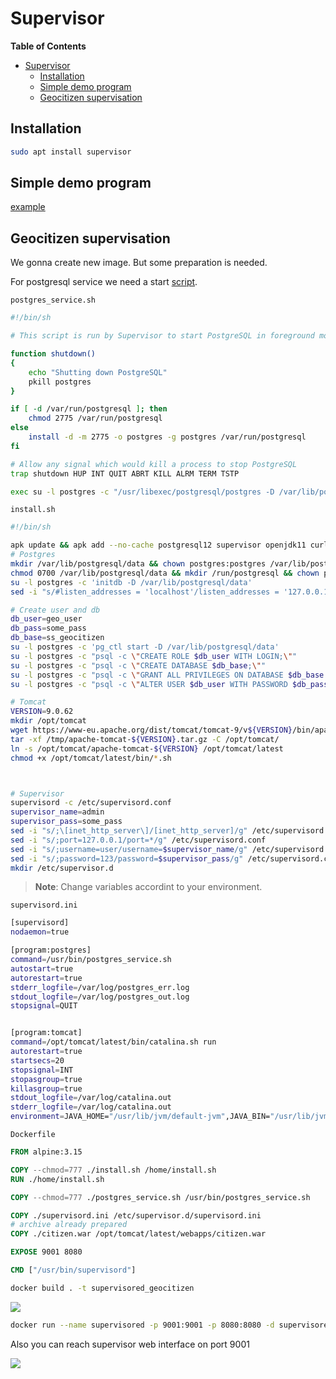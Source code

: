 # Supervisor
**Table of Contents**
- [Supervisor](#supervisor)
  - [Installation](#installation)
  - [Simple demo program](#simple-demo-program)
  - [Geocitizen supervisation](#geocitizen-supervisation)

## Installation

```bash
sudo apt install supervisor
```
## Simple demo program

[example](https://www.digitalocean.com/community/tutorials/how-to-install-and-manage-supervisor-on-ubuntu-and-debian-vps)

## Geocitizen supervisation

We gonna create new image. But some preparation is needed.

For postgresql service we need a start [script](https://stackoverflow.com/questions/11092358/running-postgresql-with-supervisord).

`postgres_service.sh`

```bash
#!/bin/sh

# This script is run by Supervisor to start PostgreSQL in foreground mode

function shutdown()
{
    echo "Shutting down PostgreSQL"
    pkill postgres
}

if [ -d /var/run/postgresql ]; then
    chmod 2775 /var/run/postgresql
else
    install -d -m 2775 -o postgres -g postgres /var/run/postgresql
fi

# Allow any signal which would kill a process to stop PostgreSQL
trap shutdown HUP INT QUIT ABRT KILL ALRM TERM TSTP

exec su -l postgres -c "/usr/libexec/postgresql/postgres -D /var/lib/postgresql/data --config-file=/var/lib/postgresql/data/postgresql.conf"
```

`install.sh`

```bash
#!/bin/sh

apk update && apk add --no-cache postgresql12 supervisor openjdk11 curl
# Postgres
mkdir /var/lib/postgresql/data && chown postgres:postgres /var/lib/postgresql/data
chmod 0700 /var/lib/postgresql/data && mkdir /run/postgresql && chown postgres:postgres /run/postgresql/
su -l postgres -c 'initdb -D /var/lib/postgresql/data'
sed -i "s/#listen_addresses = 'localhost'/listen_addresses = '127.0.0.1'/g" /var/lib/postgresql/data/postgresql.conf

# Create user and db
db_user=geo_user
db_pass=some_pass
db_base=ss_geocitizen
su -l postgres -c 'pg_ctl start -D /var/lib/postgresql/data'
su -l postgres -c "psql -c \"CREATE ROLE $db_user WITH LOGIN;\""
su -l postgres -c "psql -c \"CREATE DATABASE $db_base;\""
su -l postgres -c "psql -c \"GRANT ALL PRIVILEGES ON DATABASE $db_base to $db_user;\""
su -l postgres -c "psql -c \"ALTER USER $db_user WITH PASSWORD $db_pass;\""

# Tomcat
VERSION=9.0.62
mkdir /opt/tomcat
wget https://www-eu.apache.org/dist/tomcat/tomcat-9/v${VERSION}/bin/apache-tomcat-${VERSION}.tar.gz -P /tmp
tar -xf /tmp/apache-tomcat-${VERSION}.tar.gz -C /opt/tomcat/
ln -s /opt/tomcat/apache-tomcat-${VERSION} /opt/tomcat/latest
chmod +x /opt/tomcat/latest/bin/*.sh



# Supervisor
supervisord -c /etc/supervisord.conf
supervisor_name=admin
supervisor_pass=some_pass
sed -i "s/;\[inet_http_server\]/[inet_http_server]/g" /etc/supervisord.conf
sed -i "s/;port=127.0.0.1/port=*/g" /etc/supervisord.conf
sed -i "s/;username=user/username=$supervisor_name/g" /etc/supervisord.conf
sed -i "s/;password=123/password=$supervisor_pass/g" /etc/supervisord.conf
mkdir /etc/supervisor.d
```
> **Note**: Change variables accordint to your environment.

`supervisord.ini`

```bash
[supervisord]
nodaemon=true

[program:postgres]
command=/usr/bin/postgres_service.sh
autostart=true
autorestart=true
stderr_logfile=/var/log/postgres_err.log
stdout_logfile=/var/log/postgres_out.log
stopsignal=QUIT


[program:tomcat]
command=/opt/tomcat/latest/bin/catalina.sh run
autorestart=true
startsecs=20
stopsignal=INT
stopasgroup=true
killasgroup=true
stdout_logfile=/var/log/catalina.out
stderr_logfile=/var/log/catalina.out
environment=JAVA_HOME="/usr/lib/jvm/default-jvm",JAVA_BIN="/usr/lib/jvm/default-jvm/bin"
```

`Dockerfile`

```dockerfile
FROM alpine:3.15

COPY --chmod=777 ./install.sh /home/install.sh
RUN ./home/install.sh

COPY --chmod=777 ./postgres_service.sh /usr/bin/postgres_service.sh

COPY ./supervisord.ini /etc/supervisor.d/supervisord.ini
# archive already prepared
COPY ./citizen.war /opt/tomcat/latest/webapps/citizen.war

EXPOSE 9001 8080

CMD ["/usr/bin/supervisord"]
```

```bash
docker build . -t supervisored_geocitizen
```

![](img/docker_buildkit.jpg)


```bash
docker run --name supervisored -p 9001:9001 -p 8080:8080 -d supervisored_geocitizen:latest
```

Also you can reach supervisor web interface on port 9001

![](img/supervisor_web.jpg)